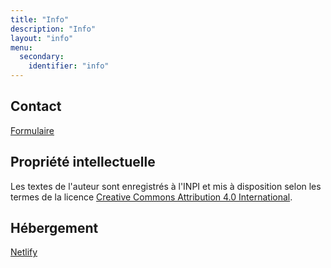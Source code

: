 ```yaml
---
title: "Info"
description: "Info"
layout: "info"
menu:
  secondary:
    identifier: "info"
---
```


## Contact
[Formulaire](https://docs.google.com/forms/d/e/1FAIpQLSei6dWnrpihWGqy0RixOXhHqHD71NBXZjOv_g9H4pOsZ9QM9g/viewform)

## Propriété intellectuelle
Les textes de l'auteur sont enregistrés à l'INPI et mis à disposition selon les termes de la licence [Creative Commons Attribution 4.0 International](https://creativecommons.org/licenses/by/4.0/deed.fr).

## Hébergement
[Netlify](https://www.netlify.com/)
